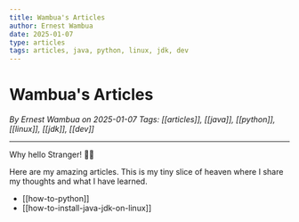 ```yaml
---
title: Wambua's Articles
author: Ernest Wambua
date: 2025-01-07
type: articles
tags: articles, java, python, linux, jdk, dev
---
```

# Wambua's Articles
_By Ernest Wambua on 2025-01-07_
_Tags: [[articles]], [[java]], [[python]], [[linux]], [[jdk]], [[dev]]_
___


Why hello Stranger! 👋😀

Here are my amazing articles. This is my tiny slice of heaven where I share my thoughts and what I have learned.

- [[how-to-python]]
- [[how-to-install-java-jdk-on-linux]]






